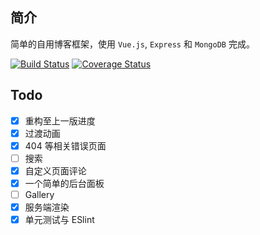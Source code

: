 
## 简介
简单的自用博客框架，使用 `Vue.js`, `Express` 和 `MongoDB` 完成。

[![Build Status](https://travis-ci.org/ntzyz/new-blog.svg?branch=master)](https://travis-ci.org/ntzyz/new-blog)
[![Coverage Status](https://coveralls.io/repos/github/ntzyz/new-blog/badge.svg?branch=test)](https://coveralls.io/github/ntzyz/new-blog?branch=test)

## Todo
 - [X] 重构至上一版进度
 - [X] 过渡动画
 - [X] 404 等相关错误页面
 - [ ] 搜索
 - [X] 自定义页面评论
 - [X] 一个简单的后台面板
 - [ ] Gallery
 - [X] 服务端渲染
 - [X] 单元测试与 ESlint

